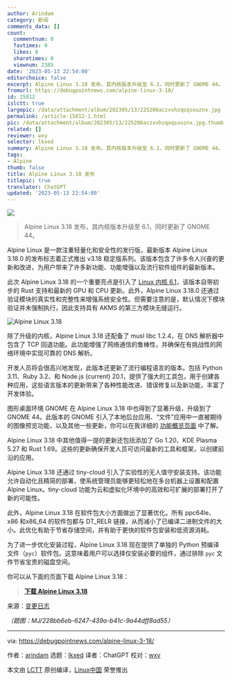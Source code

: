 ```yaml
---
author: Arindam
category: 新闻
comments_data: []
count:
  commentnum: 0
  favtimes: 0
  likes: 0
  sharetimes: 0
  viewnum: 2385
date: '2023-05-13 22:54:00'
editorchoice: false
excerpt: Alpine Linux 3.18 发布，其内核版本升级至 6.1，同时更新了 GNOME 44。
fromurl: https://debugpointnews.com/alpine-linux-3-18/
id: 15812
islctt: true
largepic: /data/attachment/album/202305/13/225206aczxvhzqoqsouznx.jpg
permalink: /article-15812-1.html
pic: /data/attachment/album/202305/13/225206aczxvhzqoqsouznx.jpg.thumb.jpg
related: []
reviewer: wxy
selector: lkxed
summary: Alpine Linux 3.18 发布，其内核版本升级至 6.1，同时更新了 GNOME 44。
tags:
- Alpine
thumb: false
title: Alpine Linux 3.18 发布
titlepic: true
translator: ChatGPT
updated: '2023-05-13 22:54:00'
---
```


![](/data/attachment/album/202305/13/225206aczxvhzqoqsouznx.jpg)



> 
> Alpine Linux 3.18 发布，其内核版本升级至 6.1，同时更新了 GNOME 44。
> 
> 
> 


Alpine Linux 是一款注重轻量化和安全性的发行版，最新版本 Alpine Linux 3.18.0 的发布标志着正式推出 v3.18 稳定版系列。该版本包含了许多令人兴奋的更新和改进，为用户带来了许多新功能、功能增强以及流行软件组件的最新版本。


此次 Alpine Linux 3.18 的一个重要亮点是引入了 [Linux 内核 6.1](https://www.debugpoint.com/linux-kernel-6-1/)，该版本自带初步的 Rust 支持和最新的 GPU 和 CPU 更新。此外，Alpine Linux 3.18.0 还通过验证模块的真实性和完整性来增强系统安全性。但需要注意的是，默认情况下模块验证并未强制执行，因此支持具有 AKMS 的第三方模块无缝运行。


![Alpine Linux 3.18](/data/attachment/album/202305/13/225435n6ereg3sd1oooq0k.jpg)


除了升级的内核，Alpine Linux 3.18 还配备了 musl libc 1.2.4，在 DNS 解析器中包含了 TCP 回退功能。此功能增强了网络通信的鲁棒性，并确保在有挑战性的网络环境中实现可靠的 DNS 解析。


开发人员将会很高兴地发现，此版本还更新了流行编程语言的版本。包括 Python 3.11、Ruby 3.2、和 Node.js (current) 20.1，提供了强大的工具包，用于创建各种应用，这些语言版本的更新带来了各种性能改进、错误修复以及新功能，丰富了开发体验。


图形桌面环境 GNOME 在 Alpine Linux 3.18 中也得到了显著升级，升级到了 GNOME 44。此版本的 GNOME 引入了本地后台应用、“文件”应用中一直被期待的图像预览功能，以及其他一些更新，你可以在我详细的 [功能概览页面](https://www.debugpoint.com/gnome-44/) 中了解。


Alpine Linux 3.18 中其他值得一提的更新还包括添加了 Go 1.20、KDE Plasma 5.27 和 Rust 1.69。这些的更新确保开发人员可访问最新的工具和框架，以创建前沿的应用。


Alpine Linux 3.18 还通过 tiny-cloud 引入了实验性的无人值守安装支持。该功能允许自动化且精简的部署，使系统管理员能够更轻松地在多台机器上设置和配置 Alpine Linux。tiny-cloud 功能为云和虚拟化环境中的高效和可扩展的部署打开了新的可能性。


此外，Alpine Linux 3.18 在软件包大小方面做出了显著优化。所有 ppc64le、x86 和x86\_64 的软件包都与 DT\_RELR 链接，从而减小了已编译二进制文件的大小。此优化有助于节省存储空间，并有助于更快的软件包安装和低资源消耗。


为了进一步优化安装过程，Alpine Linux 3.18 现在提供了单独的 Python 预编译文件（`pyc`）软件包。这意味着用户可以选择仅安装必要的组件，通过排除 `pyc` 文件节省宝贵的磁盘空间。


你可以从下面的页面下载 Alpine Linux 3.18：



> 
> **[下载 Alpine Linux 3.18](https://dl-cdn.alpinelinux.org/alpine/v3.18/releases/x86_64/alpine-extended-3.18.0-x86_64.iso)**
> 
> 
> 


来源：[变更日志](https://alpinelinux.org/posts/Alpine-3.18.0-released.html)


*（题图：MJ/228bb6eb-6247-439a-b41c-9a44dff8ad55）*




---


via: <https://debugpointnews.com/alpine-linux-3-18/>


作者：[arindam](https://debugpointnews.com/author/dpicubegmail-com/) 选题：[lkxed](https://github.com/lkxed/) 译者：ChatGPT 校对：[wxy](https://github.com/wxy)


本文由 [LCTT](https://github.com/LCTT/TranslateProject) 原创编译，[Linux中国](https://linux.cn/) 荣誉推出